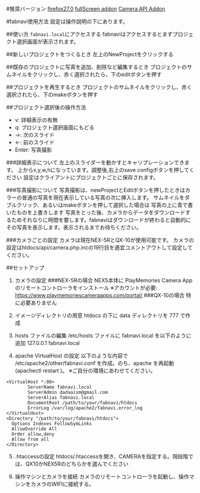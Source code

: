 #推奨バージョン
[firefox27.0](https://ftp.mozilla.org/pub/mozilla.org/firefox/releases/27.0/)
[fullScreen addon](https://addons.mozilla.org/zh-CN/firefox/addon/fullscreen-1/?src=api)
[Camera API Addon](https://github.com/hrl7/SonyCameraRemoteControllerAddon/blob/master/addon/sonycameraremotecontroller.xpi?raw=true)


#fabnavi使用方法
設定は操作説明の下にあります。

##使い方
```fabnavi.local```にアクセスする
fabnaviはアクセスするとまずプロジェクト選択画面が表示されます。

##新しいプロジェクトをつくるとき 
左上のNewProjectをクリックする

##既存のプロジェクトに写真を追加、削除など編集するとき
プロジェクトのサムネイルをクリックし、赤く選択されたら、下のeditボタンを押す

##プロジェクトを再生するとき
プロジェクトのサムネイルをクリックし、赤く選択されたら、下のmakeボタンを押す

##プロジェクト選択後の操作方法
  * v: 詳細表示の有無
  * q: プロジェクト選択画面にもどる
  * →: 次のスライド
  * ←: 前のスライド
  * Enter: 写真撮影
  
###詳細表示について
  左上のスライダーを動かすとキャリプレーションできます。
  上からx,y,w,hになっています。調整後,右上のsave configボタンを押してください
  設定はクライアントにプロジェクトごとに保存されます。

###写真撮影について
  写真撮影は、newProjectとEditボタンを押したときはカラーの普通の写真を現在表示している写真の次に挿入します。
  サムネイルをダブルクリック、あるいはmakeボタンを押して選択した場合は
  写真の上に青で書いたものを上書きします
  写真をとった後、カメラからデータをダウンロードするためそれなりに時間を要します。fabnaviはダウンロードが終わると自動的にその写真を表示します。表示されるまでお待ちください。

###カメラごとの設定
カメラは現在NEX-5RとQX-10が使用可能です。
カメラの設定はhtdocs/api/camera.php.incの19行目を適宜コメントアウトして設定してください。


##セットアップ

1. カメラの設定
###NEX-5Rの場合
NEX5本体に PlayMemories Camera App のリモートコントローラをインストール
※アカウントが必要: https://www.playmemoriescameraapps.com/portal/
###QX-10の場合
特に必要ありません

2. イメージディレクトリの用意
htdocs の下に data ディレクトリを 777 で作成

3. hosts ファイルの編集
/etc/hosts ファイルに fabnavi.local を以下のように追加
127.0.0.1	fabnavi.local

4. apache VirtualHost の設定
以下のような内容で /etc/apache2/other/fabnavi.conf を作成。のち、apache を再起動(apachectl restart )。
※ご自分の環境にあわせてください。

```
<VirtualHost *:80>
        ServerName fabnavi.local
        ServerAdmin dadaaism@gmail.com
        ServerAlias fabnavi.local
        DocumentRoot /path/to/your/fabnavi/htdocs
        ErrorLog /var/log/apache2/fabnavi.error_log
</VirtualHost>
<Directory "/path/to/your/fabnavi/htdocs">
  Options Indexes FollowSymLinks
  AllowOverride All
  Order allow,deny
  Allow from all
</Directory>
```

5. .htaccessの設定
htdocs/.htaccessを開き、CAMERAを指定する。現段階では、QX10かNEX5Rのどちらかを選んでください

6. 操作マシンとカメラを接続
カメラのリモートコントローラを起動し、操作マシンをカメラのWIFIに接続する。